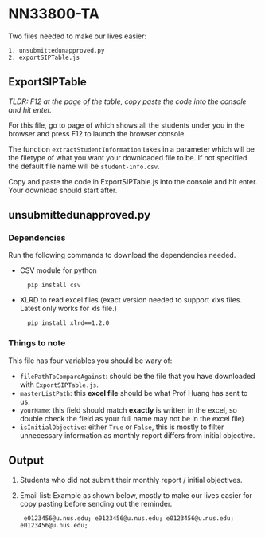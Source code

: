 # NN33800-TA
Two files needed to make our lives easier:

    1. unsubmittedunapproved.py
    2. exportSIPTable.js

## ExportSIPTable
*TLDR: F12 at the page of the table, copy paste the code into the console and hit enter.*

For this file, go to page of which shows all the students under you in the browser and press F12 to launch the browser console.

The function `extractStudentInformation` takes in a parameter which will be the filetype of what you want your downloaded file to be. If not specified the default file name will be `student-info.csv`.

Copy and paste the code in ExportSIPTable.js into the console and hit enter. Your download should start after.

## unsubmittedunapproved.py

### Dependencies
Run the following commands to download the dependencies needed.
- CSV module for python  

        pip install csv

- XLRD to read excel files (exact version needed to support xlxs files. Latest only works for xls file.)
  
        pip install xlrd==1.2.0 

### Things to note
This file has four variables you should be wary of:

- `filePathToCompareAgainst`: should be the file that you have downloaded with `ExportSIPTable.js`.
&nbsp;
- `masterListPath`: this **excel file** should be what Prof Huang has sent to us.
&nbsp;
- `yourName`: this field should match **exactly** is written in the excel, so double check the field as your full name may not be in the excel file)
   &nbsp;
- `isInitialObjective`: either `True` or `False`, this is mostly to filter unnecessary information as monthly report differs from initial objective. 

## Output
1. Students who did not submit their monthly report / initial objectives.
   &nbsp;
2. Email list: Example as shown below, mostly to make our lives easier for copy pasting before sending out the reminder.

        e0123456@u.nus.edu; e0123456@u.nus.edu; e0123456@u.nus.edu; e0123456@u.nus.edu;





